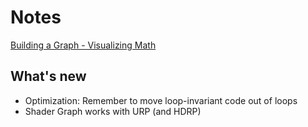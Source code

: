 # Notes

[Building a Graph - Visualizing Math](https://catlikecoding.com/unity/tutorials/basics/building-a-graph/)

## What's new
- Optimization: Remember to move loop-invariant code out of loops
- Shader Graph works with URP (and HDRP)

